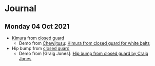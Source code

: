 # Journal

## Monday 04 Oct 2021

- [Kimura](./kimura.md) from [closed guard](./closed-guard.md)
   - Demo from [Chewjitusu](https://www.youtube.com/channel/UCGCZBBvu7ZnqHYHuScODbAQ): [Kimura from closed guard for white belts](https://www.youtube.com/watch?v=mVkKOPNGvjA)
- Hip bump from [closed guard](./closed-guard.md)
   - Demo from [Graig Jones]: [Hip bump from closed guard by Craig Jones](https://www.youtube.com/watch?v=fQDbxaK3ix8)

